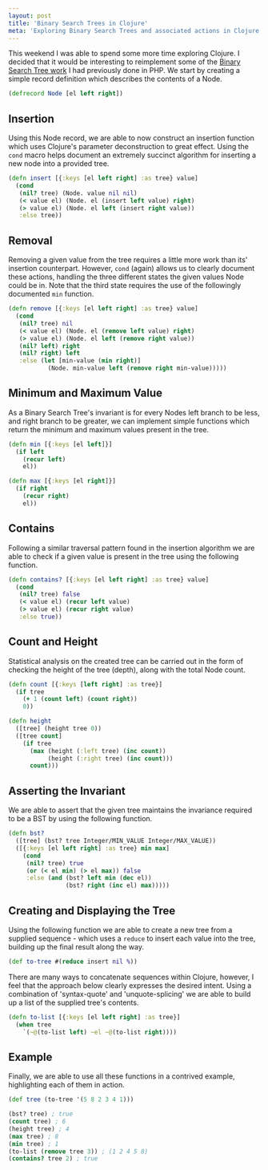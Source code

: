 ```yaml
---
layout: post
title: 'Binary Search Trees in Clojure'
meta: 'Exploring Binary Search Trees and associated actions in Clojure'
---
```


This weekend I was able to spend some more time exploring Clojure.
I decided that it would be interesting to reimplement some of the [Binary Search Tree work](https://eddmann.com/posts/insertion-removal-and-inversion-operations-on-binary-search-trees-in-php/) I had previously done in PHP.
We start by creating a simple record definition which describes the contents of a Node.

<!--more-->

```clojure
(defrecord Node [el left right])
```

## Insertion

Using this Node record, we are able to now construct an insertion function which uses Clojure's parameter deconstruction to great effect.
Using the `cond` macro helps document an extremely succinct algorithm for inserting a new node into a provided tree.

```clojure
(defn insert [{:keys [el left right] :as tree} value]
  (cond
   (nil? tree) (Node. value nil nil)
   (< value el) (Node. el (insert left value) right)
   (> value el) (Node. el left (insert right value))
   :else tree))
```

## Removal

Removing a given value from the tree requires a little more work than its' insertion counterpart.
However, `cond` (again) allows us to clearly document these actions, handling the three different states the given values Node could be in.
Note that the third state requires the use of the followingly documented `min` function.

```clojure
(defn remove [{:keys [el left right] :as tree} value]
  (cond
   (nil? tree) nil
   (< value el) (Node. el (remove left value) right)
   (> value el) (Node. el left (remove right value))
   (nil? left) right
   (nil? right) left
   :else (let [min-value (min right)]
           (Node. min-value left (remove right min-value)))))
```

## Minimum and Maximum Value

As a Binary Search Tree's invariant is for every Nodes left branch to be less, and right branch to be greater, we can implement simple functions which return the minimum and maximum values present in the tree.

```clojure
(defn min [{:keys [el left]}]
  (if left
    (recur left)
    el))
```

```clojure
(defn max [{:keys [el right]}]
  (if right
    (recur right)
    el))
```

## Contains

Following a similar traversal pattern found in the insertion algorithm we are able to check if a given value is present in the tree using the following function.

```clojure
(defn contains? [{:keys [el left right] :as tree} value]
  (cond
   (nil? tree) false
   (< value el) (recur left value)
   (> value el) (recur right value)
   :else true))
```

## Count and Height

Statistical analysis on the created tree can be carried out in the form of checking the height of the tree (depth), along with the total Node count.

```clojure
(defn count [{:keys [left right] :as tree}]
  (if tree
    (+ 1 (count left) (count right))
    0))
```

```clojure
(defn height
  ([tree] (height tree 0))
  ([tree count]
    (if tree
      (max (height (:left tree) (inc count))
           (height (:right tree) (inc count)))
      count)))
```

## Asserting the Invariant

We are able to assert that the given tree maintains the invariance required to be a BST by using the following function.

```clojure
(defn bst?
  ([tree] (bst? tree Integer/MIN_VALUE Integer/MAX_VALUE))
  ([{:keys [el left right] :as tree} min max]
    (cond
     (nil? tree) true
     (or (< el min) (> el max)) false
     :else (and (bst? left min (dec el))
                (bst? right (inc el) max)))))
```

## Creating and Displaying the Tree

Using the following function we are able to create a new tree from a supplied sequence - which uses a `reduce` to insert each value into the tree, building up the final result along the way.

```clojure
(def to-tree #(reduce insert nil %))
```

There are many ways to concatenate sequences within Clojure, however, I feel that the approach below clearly expresses the desired intent.
Using a combination of 'syntax-quote' and 'unquote-splicing' we are able to build up a list of the supplied tree's contents.

```clojure
(defn to-list [{:keys [el left right] :as tree}]
  (when tree
    `(~@(to-list left) ~el ~@(to-list right))))
```

## Example

Finally, we are able to use all these functions in a contrived example, highlighting each of them in action.

```clojure
(def tree (to-tree '(5 8 2 3 4 1)))

(bst? tree) ; true
(count tree) ; 6
(height tree) ; 4
(max tree) ; 8
(min tree) ; 1
(to-list (remove tree 3)) ; (1 2 4 5 8)
(contains? tree 2) ; true
```
